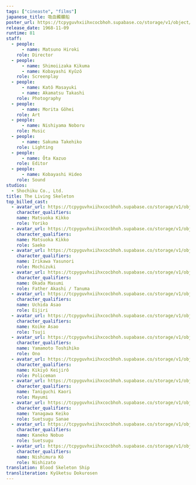 ```yaml
---
tags: ["cineaste", "films"]
japanese_title: 吸血髑髏船
poster_url: https://tcpyguvhxiihxcocbhoh.supabase.co/storage/v1/object/public/godzilla-cineaste-public/content/films/living-skeleton-1968/posters/living-skeleton-1968.jpg
release_date: 1968-11-09
runtime: 81
staff:
  - people:
      - name: Matsuno Hiroki
    role: Director
  - people:
      - name: Shimoiizaka Kikuma
      - name: Kobayashi Kyûzô
    role: Screenplay
  - people:
      - name: Katô Masayuki
      - name: Akamatsu Takashi
    role: Photography
  - people:
      - name: Morita Gôhei
    role: Art
  - people:
      - name: Nishiyama Noboru
    role: Music
  - people:
      - name: Sakuma Takehiko
    role: Lighting
  - people:
      - name: Ôta Kazuo
    role: Editor
  - people:
      - name: Kobayashi Hideo
    role: Sound
studios:
  - Shochiku Co., Ltd.
title: The Living Skeleton
top_billed_cast:
  - avatar_url: https://tcpyguvhxiihxcocbhoh.supabase.co/storage/v1/object/public/godzilla-cineaste-public/content/films/living-skeleton-1968/cast-avatars/kikko-matsuoka-0.jpg
    character_qualifiers:
    name: Matsuoka Kikko
    role: Yoriko
  - avatar_url: https://tcpyguvhxiihxcocbhoh.supabase.co/storage/v1/object/public/godzilla-cineaste-public/content/films/living-skeleton-1968/cast-avatars/kikko-matsuoka-1.jpg
    character_qualifiers:
    name: Matsuoka Kikko
    role: Saeko
  - avatar_url: https://tcpyguvhxiihxcocbhoh.supabase.co/storage/v1/object/public/godzilla-cineaste-public/content/films/living-skeleton-1968/cast-avatars/yasunori-irikawa-0.jpg
    character_qualifiers:
    name: Irikawa Yasunori
    role: Mochizuki
  - avatar_url: https://tcpyguvhxiihxcocbhoh.supabase.co/storage/v1/object/public/godzilla-cineaste-public/content/films/living-skeleton-1968/cast-avatars/masumi-okada-0.jpg
    character_qualifiers:
    name: Okada Masumi
    role: Father Akashi / Tanuma
  - avatar_url: https://tcpyguvhxiihxcocbhoh.supabase.co/storage/v1/object/public/godzilla-cineaste-public/content/films/living-skeleton-1968/cast-avatars/asao-uchida-0.jpg
    character_qualifiers:
    name: Uchida Asao
    role: Eijiri
  - avatar_url: https://tcpyguvhxiihxcocbhoh.supabase.co/storage/v1/object/public/godzilla-cineaste-public/content/films/living-skeleton-1968/cast-avatars/asao-koike-0.jpg
    character_qualifiers:
    name: Koike Asao
    role: Tsuji
  - avatar_url: https://tcpyguvhxiihxcocbhoh.supabase.co/storage/v1/object/public/godzilla-cineaste-public/content/films/living-skeleton-1968/cast-avatars/toshihiko-yamamoto-0.jpg
    character_qualifiers:
    name: Yamamoto Toshihiko
    role: Ono
  - avatar_url: https://tcpyguvhxiihxcocbhoh.supabase.co/storage/v1/object/public/godzilla-cineaste-public/content/films/living-skeleton-1968/cast-avatars/keijiro-kikiyo-0.jpg
    character_qualifiers:
    name: Kikiyô Keijirô
    role: Policeman
  - avatar_url: https://tcpyguvhxiihxcocbhoh.supabase.co/storage/v1/object/public/godzilla-cineaste-public/content/films/living-skeleton-1968/cast-avatars/kaori-taniguchi-0.jpg
    character_qualifiers:
    name: Taniguchi Kaori
    role: Mayumi
  - avatar_url: https://tcpyguvhxiihxcocbhoh.supabase.co/storage/v1/object/public/godzilla-cineaste-public/content/films/living-skeleton-1968/cast-avatars/keiko-yanagawa-0.jpg
    character_qualifiers:
    name: Yanagawa Keiko
    role: Suetsugu Sanae
  - avatar_url: https://tcpyguvhxiihxcocbhoh.supabase.co/storage/v1/object/public/godzilla-cineaste-public/content/films/living-skeleton-1968/cast-avatars/nobuo-kaneko-0.jpg
    character_qualifiers:
    name: Kaneko Nobuo
    role: Suetsugu
  - avatar_url: https://tcpyguvhxiihxcocbhoh.supabase.co/storage/v1/object/public/godzilla-cineaste-public/content/films/living-skeleton-1968/cast-avatars/ko-nishimura-0.jpg
    character_qualifiers:
    name: Nishimura Kô
    role: Nishizato
translation: Blood Skeleton Ship
transliteration: Kyûketsu Dokurosen
---
```

